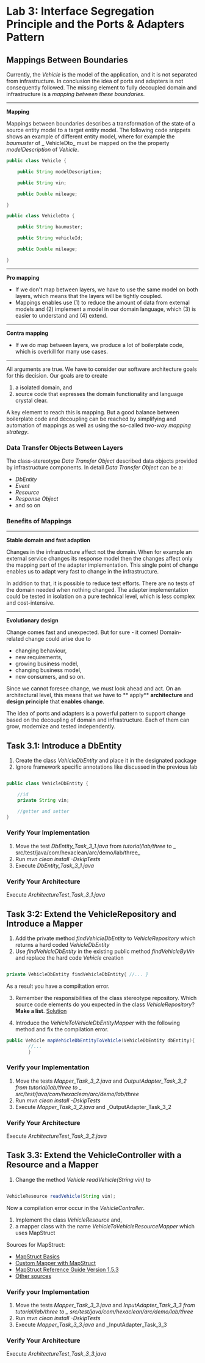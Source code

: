 # Lab 3: Interface Segregation Principle and the Ports & Adapters Pattern

## Mappings Between Boundaries

Currently, the _Vehicle_ is the model of the application, and it is not separated from infrastructure. In conclusion the
idea of ports and adapters is not consequently followed. The missing element to fully decoupled domain and
infrastructure is a _mapping between these boundaries_.

---
**Mapping**

Mappings between boundaries describes a transformation of the state of a source entity model to a target entity model.
The following code snippets shows an example of different entity model, where for example the _baumuster_ of _
VehicleDto_ must be mapped on the the property
_modelDescription_ of _Vehicle_.

```java
public class Vehicle {

    public String modelDescription;

    public String vin;

    public Double mileage;

}
```

```java
public class VehicleDto {

    public String baumuster;

    public String vehicleId;

    public Double mileage;

}
```

---
**Pro mapping**

* If we don't map between layers, we have to use the same model on both layers, which means that the layers will be
  tightly coupled.
* Mappings enables use (1) to reduce the amount of data from external models and (2) implement a model in our domain
  language, which (3) is easier to understand and (4) extend.

---
**Contra mapping**

* If we do map between layers, we produce a lot of boilerplate code, which is overkill for many use cases.

---

All arguments are true. We have to consider our software architecture goals for this decision. Our goals are to create

1) a isolated domain, and
2) source code that expresses the domain functionality and language crystal clear.

A key element to reach this is mapping. But a good balance between boilerplate code and decoupling can be reached by
simplifying and automation of mappings as well as using the so-called _two-way mapping strategy_.

### Data Transfer Objects Between Layers

The class-stereotype <i>Data Transfer Object</i> described data objects provided by infrastructure components. In
detail <i>Data Transfer Object</i> can be a:

* _DbEntity_
* _Event_
* _Resource_
* _Response Object_
* and so on

### Benefits of Mappings

---
**Stable domain and fast adaption**

Changes in the infrastructure affect not the domain. When for example an external service changes its response model
then the changes affect only the mapping part of the adapter implementation. This single point of change enables us to
adapt very fast to change in the infrastructure.

In addition to that, it is possible to reduce test efforts. There are no tests of the domain needed when nothing
changed. The adapter implementation could be tested in isolation on a pure technical level, which is less complex and
cost-intensive.

---
**Evolutionary design**

Change comes fast and unexpected. But for sure - it comes! Domain-related change could arise due to

* changing behaviour,
* new requirements,
* growing business model,
* changing business model,
* new consumers, and so on.

Since we cannot foresee change, we must look ahead and act. On an architectural level, this means that we have to **
apply**
**architecture** and **design** **principle** that **enables** **change**.

The idea of ports and adapters is a powerful pattern to support change based on the decoupling of domain and
infrastructure. Each of them can grow, modernize and tested independently.

## Task 3.1: Introduce a DbEntity

1. Create the class <i>VehicleDbEntity</i> and place it in the designated package
2. Ignore framework specific annotations like discussed in the previous lab

```java

public class VehicleDbEntity {

    //id
    private String vin;

    //getter and setter
}

```

### Verify Your Implementation

1. Move the test _DbEntity_Task_3_1.java_ from _tutorial/lab/three_ to _
   src/test/java/com/hexaclean/arc/demo/lab/three_
2. Run _mvn clean install -DskipTests_
3. Execute _DbEntity_Task_3_1.java_

### Verify Your Architecture

Execute _ArchitectureTest_Task_3_1.java_

## Task 3:2: Extend the VehicleRepository and Introduce a Mapper

1. Add the private method _findVehicleDbEntity_ to _VehicleRepository_ which returns a hard coded _VehicleDbEntity_
2. Use _findVehicleDbEntity_ in the existing public method _findVehicleByVin_ and replace the hard code _Vehicle_
   creation

```java

private VehicleDbEntity findVehicleDbEntity{ //... }

```

As a result you have a compiltation error.

3. Remember the responsibilities of the class stereotype repository. Which source code elements do you expected in the
   class _VehicleRepository_? **Make a list**.
   [Solution](lab3-repository-solution.md)

4. Introduce the _VehicleToVehicleDbEntityMapper_ with the following method and fix the compilation error.

```java
public Vehicle mapVehicleDbEntityToVehicle(VehicleDbEntity dbEntity){
        //...   
        }
```

### Verify your Implementation

1. Move the tests _Mapper_Task_3_2.java_ and _OutputAdapter_Task_3_2 from _tutorial/lab/three_ to _
   src/test/java/com/hexaclean/arc/demo/lab/three_
2. Run _mvn clean install -DskipTests_
3. Execute _Mapper_Task_3_2.java_ and _OutputAdapter_Task_3_2

### Verify Your Architecture

Execute _ArchitectureTest_Task_3_2.java_

## Task 3.3: Extend the VehicleController with a Resource and a Mapper

1. Change the method _Vehicle readVehicle(String vin)_ to

```java

VehicleResource readVehicle(String vin);

```

Now a compilation error occur in the _VehicleController_.

1. Implement the class _VehicleResource_ and,
2. a mapper class with the name _VehicleToVehicleResourceMapper_ which uses MapStruct

Sources for MapStruct:

* [MapStruct Basics](https://www.baeldung.com/mapstruct)
* [Custom Mapper with MapStruct](https://www.baeldung.com/mapstruct-custom-mapper)
* [MapStruct Reference Guide Version 1.5.3](https://mapstruct.org/documentation/stable/reference/html/)
* [Other sources](https://mapstruct.org/community/other-resources/)

### Verify your Implementation

1. Move the tests _Mapper_Task_3_3.java_ and _InputAdapter_Task_3_3 from _tutorial/lab/three_ to _
   src/test/java/com/hexaclean/arc/demo/lab/three_
2. Run _mvn clean install -DskipTests_
3. Execute _Mapper_Task_3_3.java_ and _InputAdapter_Task_3_3

### Verify Your Architecture

Execute _ArchitectureTest_Task_3_3.java_